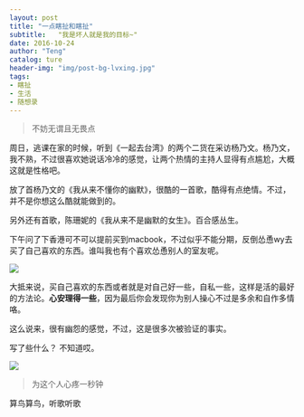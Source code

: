 ```yaml
---
layout: post
title: "一点瞎扯和瞎扯"
subtitle:   "我是坏人就是我的目标~"
date: 2016-10-24
author: "Teng"
catalog: ture
header-img: "img/post-bg-lvxing.jpg"
tags:
- 瞎扯
- 生活
- 随想录
---
```


> 不妨无谓且无畏点

周日，逃课在家的时候，听到《一起去台湾》的两个二货在采访杨乃文。杨乃文，我不熟，不过很喜欢她说话冷冷的感觉，让两个热情的主持人显得有点尴尬，大概这就是性格吧。

放了首杨乃文的《我从来不懂你的幽默》，很酷的一首歌，酷得有点绝情。不过，并不是你想这么酷就能做到的。

另外还有首歌，陈珊妮的《我从来不是幽默的女生》。百合感丛生。

下午问了下香港可不可以提前买到macbook，不过似乎不能分期，反倒怂恿wy去买了自己喜欢的东西。谁叫我也有个喜欢怂恿别人的室友呢。

![](http://7xtgob.com1.z0.glb.clouddn.com/16-10-24/71228491.jpg)

大抵来说，买自己喜欢的东西或者就是对自己好一些，自私一些，这样是活的最好的方法论。**心安理得一些**，因为最后你会发现你为别人操心不过是多余和自作多情咯。

这么说来，很有幽怨的感觉，不过，这是很多次被验证的事实。

写了些什么？
不知道哎。

![](http://7xtgob.com1.z0.glb.clouddn.com/16-10-24/58490909.jpg)

> 为这个人心疼一秒钟

算鸟算鸟，听歌听歌


